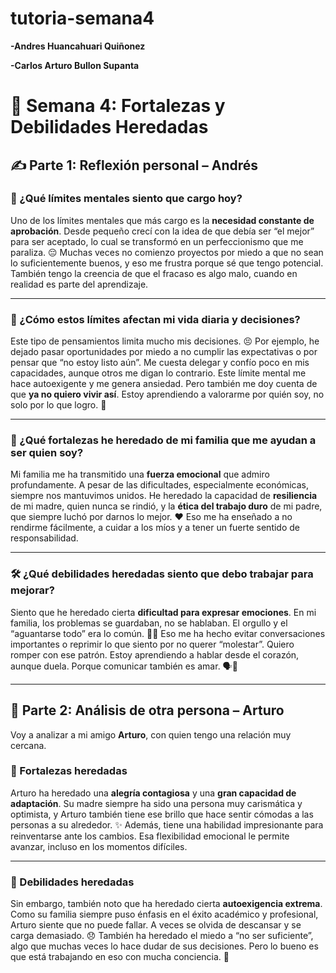 # tutoria-semana4

**-Andres Huancahuari Quiñonez**

**-Carlos Arturo Bullon Supanta**

# 🌱 Semana 4: Fortalezas y Debilidades Heredadas

## ✍️ Parte 1: Reflexión personal – Andrés

### 🧠 ¿Qué límites mentales siento que cargo hoy?

Uno de los límites mentales que más cargo es la **necesidad constante de aprobación**. Desde pequeño crecí con la idea de que debía ser “el mejor” para ser aceptado, lo cual se transformó en un perfeccionismo que me paraliza. 😔 Muchas veces no comienzo proyectos por miedo a que no sean lo suficientemente buenos, y eso me frustra porque sé que tengo potencial. También tengo la creencia de que el fracaso es algo malo, cuando en realidad es parte del aprendizaje.

---

### 🚧 ¿Cómo estos límites afectan mi vida diaria y decisiones?

Este tipo de pensamientos limita mucho mis decisiones. 😣 Por ejemplo, he dejado pasar oportunidades por miedo a no cumplir las expectativas o por pensar que “no estoy listo aún”. Me cuesta delegar y confío poco en mis capacidades, aunque otros me digan lo contrario. Este límite mental me hace autoexigente y me genera ansiedad. Pero también me doy cuenta de que **ya no quiero vivir así**. Estoy aprendiendo a valorarme por quién soy, no solo por lo que logro. 💪

---

### 💪 ¿Qué fortalezas he heredado de mi familia que me ayudan a ser quien soy?

Mi familia me ha transmitido una **fuerza emocional** que admiro profundamente. A pesar de las dificultades, especialmente económicas, siempre nos mantuvimos unidos. He heredado la capacidad de **resiliencia** de mi madre, quien nunca se rindió, y la **ética del trabajo duro** de mi padre, que siempre luchó por darnos lo mejor. ❤️ Eso me ha enseñado a no rendirme fácilmente, a cuidar a los míos y a tener un fuerte sentido de responsabilidad.

---

### 🛠️ ¿Qué debilidades heredadas siento que debo trabajar para mejorar?

Siento que he heredado cierta **dificultad para expresar emociones**. En mi familia, los problemas se guardaban, no se hablaban. El orgullo y el “aguantarse todo” era lo común. 😶‍🌫️ Eso me ha hecho evitar conversaciones importantes o reprimir lo que siento por no querer “molestar”. Quiero romper con ese patrón. Estoy aprendiendo a hablar desde el corazón, aunque duela. Porque comunicar también es amar. 🗣️💞

---

## 💬 Parte 2: Análisis de otra persona – Arturo

Voy a analizar a mi amigo **Arturo**, con quien tengo una relación muy cercana.

### 🌟 Fortalezas heredadas

Arturo ha heredado una **alegría contagiosa** y una **gran capacidad de adaptación**. Su madre siempre ha sido una persona muy carismática y optimista, y Arturo también tiene ese brillo que hace sentir cómodas a las personas a su alrededor. ✨ Además, tiene una habilidad impresionante para reinventarse ante los cambios. Esa flexibilidad emocional le permite avanzar, incluso en los momentos difíciles.

---

### 🧩 Debilidades heredadas

Sin embargo, también noto que ha heredado cierta **autoexigencia extrema**. Como su familia siempre puso énfasis en el éxito académico y profesional, Arturo siente que no puede fallar. A veces se olvida de descansar y se carga demasiado. 😞 También ha heredado el miedo a “no ser suficiente”, algo que muchas veces lo hace dudar de sus decisiones. Pero lo bueno es que está trabajando en eso con mucha conciencia. 🌿
